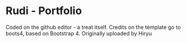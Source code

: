 # Rudi - Portfolio

Coded on the github editor - a treat itself.
Credits on the template go to boots4, based on Bootstrap 4. Originally uploaded by Hiryu
